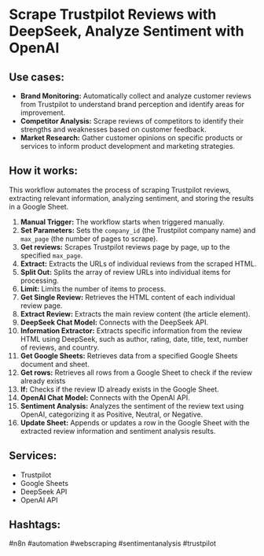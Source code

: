 # Scrape Trustpilot Reviews with DeepSeek, Analyze Sentiment with OpenAI

## Use cases:

*   **Brand Monitoring:** Automatically collect and analyze customer reviews from Trustpilot to understand brand perception and identify areas for improvement.
*   **Competitor Analysis:** Scrape reviews of competitors to identify their strengths and weaknesses based on customer feedback.
*   **Market Research:** Gather customer opinions on specific products or services to inform product development and marketing strategies.

## How it works:

This workflow automates the process of scraping Trustpilot reviews, extracting relevant information, analyzing sentiment, and storing the results in a Google Sheet.

1.  **Manual Trigger:** The workflow starts when triggered manually.
2.  **Set Parameters:** Sets the `company_id` (the Trustpilot company name) and `max_page` (the number of pages to scrape).
3.  **Get reviews:** Scrapes Trustpilot reviews page by page, up to the specified `max_page`.
4.  **Extract:** Extracts the URLs of individual reviews from the scraped HTML.
5.  **Split Out:** Splits the array of review URLs into individual items for processing.
6.  **Limit:** Limits the number of items to process.
7.  **Get Single Review:** Retrieves the HTML content of each individual review page.
8.  **Extract Review:** Extracts the main review content (the article element).
9.  **DeepSeek Chat Model:** Connects with the DeepSeek API.
10. **Information Extractor:** Extracts specific information from the review HTML using DeepSeek, such as author, rating, date, title, text, number of reviews, and country.
11. **Get Google Sheets:** Retrieves data from a specified Google Sheets document and sheet.
12. **Get rows:** Retrieves all rows from a Google Sheet to check if the review already exists
13. **If:** Checks if the review ID already exists in the Google Sheet.
14. **OpenAI Chat Model:** Connects with the OpenAI API.
15. **Sentiment Analysis:** Analyzes the sentiment of the review text using OpenAI, categorizing it as Positive, Neutral, or Negative.
16. **Update Sheet:** Appends or updates a row in the Google Sheet with the extracted review information and sentiment analysis results.

## Services:

*   Trustpilot
*   Google Sheets
*   DeepSeek API
*   OpenAI API

## Hashtags:

#n8n #automation #webscraping #sentimentanalysis #trustpilot
